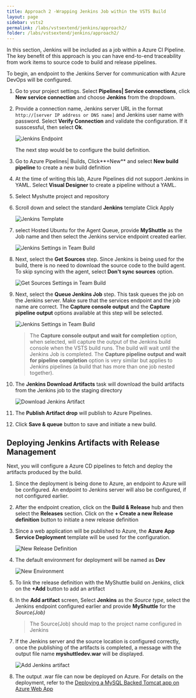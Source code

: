 ```yaml
---
title: Approach 2 -Wrapping Jenkins Job within the VSTS Build
layout: page
sidebar: vsts2
permalink: /labs/vstsextend/jenkins/approach2/
folder: /labs/vstsextend/jenkins/approach2/
---
```


In this section, Jenkins will be included as a job within a Azure CI Pipeline. The key benefit of this approach is you can have end-to-end traceability from work items to source code to build and release pipelines.

To begin, an endpoint to the Jenkins Server for communication with Azure DevOps will be configured.

1. Go to your project settings. Select **Pipelines| Service connections**, click **New service connection** and choose **Jenkins** from the dropdown.

1. Provide a connection name, Jenkins server URL in the format `http://[server IP address or DNS name]` and Jenkins user name with password. Select **Verify Connection** and validate the configuration. If it susscessful, then select **Ok**.

   ![Jenkins Endpoint](images/jenkinsendpoint.png)

   The next step would be to configure the build definition.

1. Go to Azure Pipelines| Builds, Click**+New**  and select **New build pipeline** to create a new build definition

1. At the time of writing this lab, Azure Pipelines did not support Jenkins in YAML. Select **Visual Designer** to create a pipeline without a YAML. 

1. Select Myshutte project and repository

1. Scroll down and select the standard **Jenkins** template Click Apply 

    ![Jenkins Template](images/jenkinsbuildtemplate.png)

1. select Hosted Ubuntu for the Agent Queue, provide **MyShuttle** as the Job name and then select the Jenkins service endpoint created earlier.

    ![Jenkins Settings in Team Build](images/vsts-buildjenkinssettings.png)

1. Next, select the **Get Sources** step. Since Jenkins is being used for the build, there is no need to download the source code to the build agent. To skip syncing with the agent, select **Don't sync sources** option.

    ![Get Sources Settings in Team Build](images/vsts-getsourcessettings.png)

1. Next, select the **Queue Jenkins Job** step. This task queues the job on the Jenkins server. Make sure that the services endpoint and the job name are correct. The **Capture console output** and the **Capture pipeline output** options available at this step will be selected.

     ![Jenkins Settings in Team Build](images/vsts-buildjenkinssettings1.png)

     >The **Capture console output and wait for completion** option, when selected, will capture the output of the Jenkins build console when the VSTS build runs. The build will wait until the Jenkins Job is completed. The **Capture pipeline output and wait for pipeline completion** option is very similar but applies to Jenkins pipelines (a build that has more than one job nested together).

1. The **Jenkins Download Artifacts** task will download the build artifacts from the Jenkins job to the staging directory

    ![Download Jenkins Artifact](images/downloadjenkinsartifact.png)

1. The **Publish Artifact drop** will publish to Azure Pipelines.

1. Click **Save & queue** button to save and initiate a new build.

## Deploying Jenkins Artifacts with Release Management

Next, you will configure a Azure CD pipelines to fetch and deploy the artifacts produced by the build.

1. Since the deployment is being done to Azure, an endpoint to Azure will be configured. An endpoint to Jenkins server will also be configured, if not configured earlier.

1. After the endpoint creation, click on the **Build & Release** hub and then select the **Releases** section. Click on the **+ Create a new Release definition** button to initiate a new release definition

1. Since a web application will be published to Azure, the **Azure App Service Deployment** template will be used for the configuration.

   ![New Release Definition](images/newreleasedefintion.png)

1. The default environment for deployment will be named as **Dev**

   ![New Environment](images/rm_environment.png)

1. To link the release definition with the MyShuttle build on Jenkins, click on the **+Add** button to add an artifact

1. In the **Add artifact** screen, Select **Jenkins** as the *Source type*, select the Jenkins endpoint configured earlier and provide **MyShuttle** for the *Source(Job)*

   >The Source(Job) should map to the project name configured in Jenkins

1. If the Jenkins server and the source location is configured correctly, once the publishing of the artifacts is completed, a message with the output file name **myshuttledev.war** will be displayed.

   ![Add Jenkins artifact](images/rm_addjenkinsartifact.png)

1. The output .war file can now be deployed on Azure. For details on the deployment, refer to the [Deploying a MySQL Backed Tomcat app on Azure Web App](../tomcat/)
